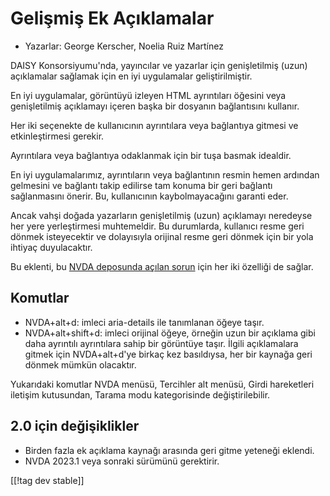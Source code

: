 # Gelişmiş Ek Açıklamalar #

* Yazarlar: George Kerscher, Noelia Ruiz Martínez

DAISY Konsorsiyumu'nda, yayıncılar ve yazarlar için genişletilmiş (uzun)
açıklamalar sağlamak için en iyi uygulamalar geliştirilmiştir.

En iyi uygulamalar, görüntüyü izleyen HTML ayrıntıları öğesini veya
genişletilmiş açıklamayı içeren başka bir dosyanın bağlantısını kullanır.

Her iki seçenekte de kullanıcının ayrıntılara veya bağlantıya gitmesi ve
etkinleştirmesi gerekir.

Ayrıntılara veya bağlantıya odaklanmak için bir tuşa basmak idealdir.

En iyi uygulamalarımız, ayrıntıların veya bağlantının resmin hemen ardından
gelmesini ve bağlantı takip edilirse tam konuma bir geri bağlantı
sağlanmasını önerir. Bu, kullanıcının kaybolmayacağını garanti eder.

Ancak vahşi doğada yazarların genişletilmiş (uzun) açıklamayı neredeyse her
yere yerleştirmesi muhtemeldir. Bu durumlarda, kullanıcı resme geri dönmek
isteyecektir ve dolayısıyla orijinal resme geri dönmek için bir yola ihtiyaç
duyulacaktır.

Bu eklenti, bu [NVDA deposunda açılan sorun][1] için her iki özelliği de
sağlar.

## Komutlar ##

* NVDA+alt+d: imleci aria-details ile tanımlanan öğeye taşır.
* NVDA+alt+shift+d: imleci orijinal öğeye, örneğin uzun bir açıklama gibi
  daha ayrıntılı ayrıntılara sahip bir görüntüye taşır. İlgili açıklamalara
  gitmek için NVDA+alt+d'ye birkaç kez basıldıysa, her bir kaynağa geri
  dönmek mümkün olacaktır.

Yukarıdaki komutlar NVDA menüsü, Tercihler alt menüsü, Girdi hareketleri
iletişim kutusundan, Tarama modu kategorisinde değiştirilebilir.

## 2.0 için değişiklikler ##

* Birden fazla ek açıklama kaynağı arasında geri gitme yeteneği eklendi.
* NVDA 2023.1 veya sonraki sürümünü gerektirir.

[[!tag dev stable]]

[1]: https://github.com/nvaccess/nvda/issues/13940
